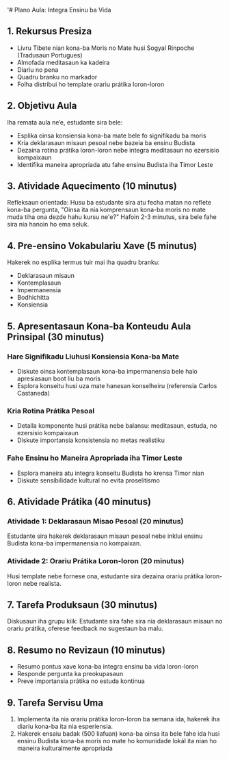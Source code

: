 '# Plano Aula: Integra Ensinu ba Vida

## 1. Rekursus Presiza

- Livru Tibete nian kona-ba Moris no Mate husi Sogyal Rinpoche (Tradusaun Portugues)
- Almofada meditasaun ka kadeira
- Diariu no pena
- Quadru branku no markador
- Folha distribui ho template orariu prátika loron-loron

## 2. Objetivu Aula

Iha remata aula ne’e, estudante sira bele:
- Esplika oinsa konsiensia kona-ba mate bele fo signifikadu ba moris
- Kria deklarasaun misaun pesoal nebe bazeia ba ensinu Budista
- Dezaina rotina prátika loron-loron nebe integra meditasaun no ezersisio kompaixaun
- Identifika maneira apropriada atu fahe ensinu Budista iha Timor Leste

## 3. Atividade Aquecimento (10 minutus)

Refleksaun orientada: Husu ba estudante sira atu fecha matan no reflete kona-ba pergunta, "Oinsa ita nia komprensaun kona-ba moris no mate muda tiha ona dezde hahu kursu ne'e?" Hafoin 2-3 minutus, sira bele fahe sira nia hanoin ho ema seluk.

## 4. Pre-ensino Vokabulariu Xave (5 minutus)

Hakerek no esplika termus tuir mai iha quadru branku:
- Deklarasaun misaun
- Kontemplasaun
- Impermanensia
- Bodhichitta
- Konsiensia

## 5. Apresentasaun Kona-ba Konteudu Aula Prinsipal (30 minutus)

### Hare Signifikadu Liuhusi Konsiensia Kona-ba Mate
- Diskute oinsa kontemplasaun kona-ba impermanensia bele halo apresiasaun boot liu ba moris
- Esplora konseitu husi uza mate hanesan konselheiru (referensia Carlos Castaneda)

### Kria Rotina Prátika Pesoal
- Detalla komponente husi prátika nebe balansu: meditasaun, estuda, no ezersisio kompaixaun
- Diskute importansia konsistensia no metas realistiku

### Fahe Ensinu ho Maneira Apropriada iha Timor Leste
- Esplora maneira atu integra konseitu Budista ho krensa Timor nian
- Diskute sensibilidade kultural no evita proselitismo

## 6. Atividade Prátika (40 minutus)

### Atividade 1: Deklarasaun Misao Pesoal (20 minutus)
Estudante sira hakerek deklarasaun misaun pesoal nebe inklui ensinu Budista kona-ba impermanensia no kompaixan.

### Atividade 2: Orariu Prátika Loron-loron (20 minutus)
Husi template nebe fornese ona, estudante sira dezaina orariu prátika loron-loron nebe realista.

## 7. Tarefa Produksaun (30 minutus)

Diskusaun iha grupu kiik: Estudante sira fahe sira nia deklarasaun misaun no orariu prátika, oferese feedback no sugestaun ba malu.

## 8. Resumo no Revizaun (10 minutus)

- Resumo pontus xave kona-ba integra ensinu ba vida loron-loron
- Responde pergunta ka preokupasaun
- Preve importansia prátika no estuda kontinua

## 9. Tarefa Servisu Uma

1. Implementa ita nia orariu prátika loron-loron ba semana ida, hakerek iha diariu kona-ba ita nia esperiensia.
2. Hakerek ensaiu badak (500 liafuan) kona-ba oinsa ita bele fahe ida husi ensinu Budista kona-ba moris no mate ho komunidade lokál ita nian ho maneira kulturalmente apropriada